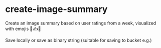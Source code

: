 # create-image-summary
Create an image summary based on user ratings from a week, visualized with emojis 💪✍️🎨

Save locally or save as binary string (suitable for saving to bucket e.g.)
